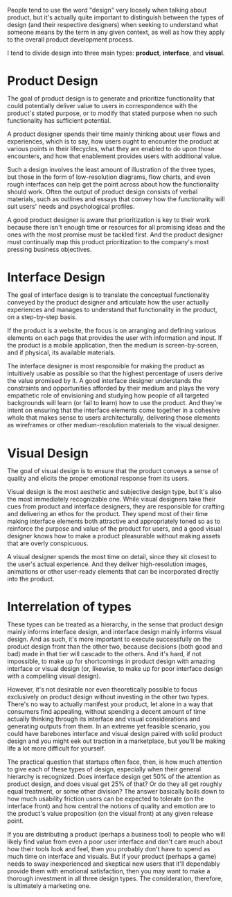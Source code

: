 <p>People tend to use the word "design" very loosely when talking about product, but it's actually quite important to distinguish between the types of design (and their respective designers) when seeking to understand what someone means by the term in any given context, as well as how they apply to the overall product development process.</p>

<p>I tend to divide design into three main types: <strong>product</strong>, <strong>interface</strong>, and <strong>visual</strong>.</p>

<h1 style="margin-bottom: 15px;">Product Design</h1>

<p>The goal of product design is to generate and prioritize functionality that could potentially deliver value to users in correspondence with the product's stated purpose, or to modify that stated purpose when no such functionality has sufficient potential.</p>

<p>A product designer spends their time mainly thinking about user flows and experiences, which is to say, how users ought to encounter the product at various points in their lifecycles, what they are enabled to do upon those encounters, and how that enablement provides users with additional value.</p>

<p>Such a design involves the least amount of illustration of the three types, but those in the form of low-resolution diagrams, flow charts, and even rough interfaces can help get the point across about how the functionality should work. Often the output of product design consists of verbal materials, such as outlines and essays that convey how the functionality will suit users' needs and psychological profiles.</p>

<p>A good product designer is aware that prioritization is key to their work because there isn't enough time or resources for all promising ideas and the ones with the most promise must be tackled first. And the product designer must continually map this product prioritization to the company's most pressing business objectives.</p>

<h1 style="margin-bottom: 15px;">Interface Design</h1>

<p>The goal of interface design is to translate the conceptual functionality conveyed by the product designer and articulate how the user actually experiences  and manages to understand that functionality in the product, on a step-by-step basis.</p>

<p>If the product is a website, the focus is on arranging and defining various elements on each page that provides the user with information and input. If the product is a mobile application, then the medium is screen-by-screen, and if physical, its available materials.</p>

<p>The interface designer is most responsible for making the product as intuitively usable as possible so that the highest percentage of users derive the value promised by it. A good interface designer understands the constraints and opportunities afforded by their medium and plays the very empathetic role of envisioning and studying how people of all targeted backgrounds will learn (or fail to learn) how to use the product. And they're intent on ensuring that the interface elements come together in a cohesive whole that makes sense to users architecturally, delivering those elements as wireframes or other medium-resolution materials to the visual designer.</p>

<h1 style="margin-bottom: 15px;">Visual Design</h1>

<p>The goal of visual design is to ensure that the product conveys a sense of quality and elicits the proper emotional response from its users.</p>

<p>Visual design is the most aesthetic and subjective design type, but it's also the most immediately recognizable one. While visual designers take their cues from product and interface designers, they are responsible for crafting and delivering an ethos for the product. They spend most of their time making interface elements both attractive and appropriately toned so as to reinforce the purpose and value of the product for users, and a good visual designer knows how to make a product pleasurable without making assets that are overly conspicuous.</p>

<p>A visual designer spends the most time on detail, since they sit closest to the user's actual experience. And they deliver high-resolution images, animations or other user-ready elements that can be incorporated directly into the product.</p>

<h1 style="margin-bottom: 15px;">Interrelation of types</h1>

<p>These types can be treated as a hierarchy, in the sense that product design mainly informs interface design, and interface design mainly informs visual design. And as such, it's more important to execute successfully on the product design front than the other two, because decisions (both good and bad) made in that tier will cascade to the others. And it's hard, if not impossible, to make up for shortcomings in product design with amazing interface or visual design (or, likewise, to make up for poor interface design with a compelling visual design).</p>

<p>However, it's not desirable nor even theoretically possible to focus exclusively on product design without investing in the other two types. There's no way to actually manifest your product, let alone in a way that consumers find appealing, without spending a decent amount of time actually thinking through its interface and visual considerations and generating outputs from them. In an extreme yet feasible scenario, you could have barebones interface and visual design paired with solid product design and you might eek out traction in a marketplace, but you'll be making life a lot more difficult for yourself.</p>

<p>The practical question that startups often face, then, is how much attention to give each of these types of design, especially when their general hierarchy is recognized. Does interface design get 50% of the attention as product design, and does visual get 25% of that? Or do they all get roughly equal treatment, or some other division? The answer basically boils down to how much usability friction users can be expected to tolerate (on the interface front) and how central the notions of quality and emotion are to the product's value proposition (on the visual front) at any given release point.</p>

<p>If you are distributing a product (perhaps a business tool) to people who will likely find value from even a poor user interface and don't care much about how their tools look and feel, then you probably don't have to spend as much time on interface and visuals. But if your product (perhaps a game) needs to sway inexperienced and skeptical new users that it'll dependably provide them with emotional satisfaction, then you may want to make a thorough investment in all three design types. The consideration, therefore, is ultimately a marketing one.</p>